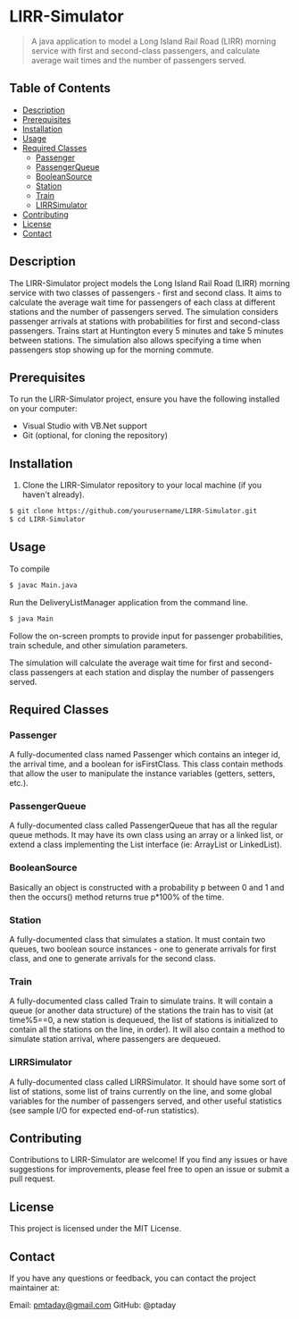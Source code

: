 # LIRR-Simulator

> A java application to model a Long Island Rail Road (LIRR) morning service with first and second-class passengers, and calculate average wait times and the number of passengers served.

## Table of Contents

- [Description](#description)
- [Prerequisites](#prerequisites)
- [Installation](#installation)
- [Usage](#usage)
- [Required Classes](#required-classes)
  - [Passenger](#passenger)
  - [PassengerQueue](#passengerqueue)
  - [BooleanSource](#booleansource)
  - [Station](#station)
  - [Train](#train)
  - [LIRRSimulator](#lirrsimulator)
- [Contributing](#contributing)
- [License](#license)
- [Contact](#contact)

## Description

The LIRR-Simulator project models the Long Island Rail Road (LIRR) morning service with two classes of passengers - first and second class. It aims to calculate the average wait time for passengers of each class at different stations and the number of passengers served. The simulation considers passenger arrivals at stations with probabilities for first and second-class passengers. Trains start at Huntington every 5 minutes and take 5 minutes between stations. The simulation also allows specifying a time when passengers stop showing up for the morning commute.

## Prerequisites

To run the LIRR-Simulator project, ensure you have the following installed on your computer:

- Visual Studio with VB.Net support
- Git (optional, for cloning the repository)

## Installation

1. Clone the LIRR-Simulator repository to your local machine (if you haven't already).

```bash
$ git clone https://github.com/yourusername/LIRR-Simulator.git
$ cd LIRR-Simulator
```
## Usage
To compile 
```bash
$ javac Main.java
```
Run the DeliveryListManager application from the command line.
```bash
$ java Main
```
Follow the on-screen prompts to provide input for passenger probabilities, train schedule, and other simulation parameters.

The simulation will calculate the average wait time for first and second-class passengers at each station and display the number of passengers served.

## Required Classes
### Passenger
A fully-documented class named Passenger which contains an integer id, the arrival time, and a boolean for isFirstClass. This class contain methods that allow the user to manipulate the instance variables (getters, setters, etc.).

### PassengerQueue
A fully-documented class called PassengerQueue that has all the regular queue methods. It may have its own class using an array or a linked list, or extend a class implementing the List<T> interface (ie: ArrayList or LinkedList). 

### BooleanSource
Basically an object is constructed with a probability p between 0 and 1 and then the occurs() method returns true p*100% of the time.

### Station
A fully-documented class that simulates a station. It must contain two queues, two boolean source instances - one to generate arrivals for first class, and one to generate arrivals for the second class.

### Train
A fully-documented class called Train to simulate trains. It will contain a queue (or another data structure) of the stations the train has to visit (at time%5==0, a new station is dequeued, the list of stations is initialized to contain all the stations on the line, in order). It will also contain a method to simulate station arrival, where passengers are dequeued.

### LIRRSimulator
A fully-documented class called LIRRSimulator. It should have some sort of list of stations, some list of trains currently on the line, and some global variables for the number of passengers served, and other useful statistics (see sample I/O for expected end-of-run statistics).

## Contributing
Contributions to LIRR-Simulator are welcome! If you find any issues or have suggestions for improvements, please feel free to open an issue or submit a pull request.

## License
This project is licensed under the MIT License.

## Contact
If you have any questions or feedback, you can contact the project maintainer at:

Email: pmtaday@gmail.com
GitHub: @ptaday
